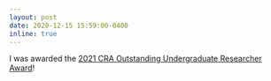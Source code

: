 ```yaml
---
layout: post
date: 2020-12-15 15:59:00-0400
inline: true
---
```


I was awarded the [2021 CRA Outstanding Undergraduate Researcher Award](https://cra.org/about/awards/outstanding-undergraduate-researcher-award/)! 
